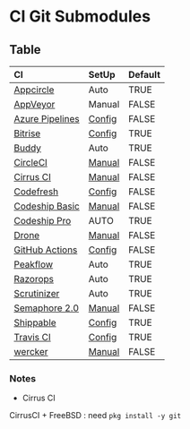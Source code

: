 # CI Git Submodules

## Table

|CI|SetUp|Default|
|:--|:--|:--|
|[Appcircle](https://appcircle.io/)|Auto|TRUE|
|[AppVeyor](https://www.appveyor.com)|Manual|FALSE|
|[Azure Pipelines](https://azure.microsoft.com/ja-jp/services/devops/pipelines/)|[Config](https://docs.microsoft.com/en-us/azure/devops/pipelines/repos/github?view=azure-devops&tabs=yaml#submodules)|FALSE|
|[Bitrise](https://www.bitrise.io)|[Config](https://www.bitrise.io/integrations/steps/git-clone)|TRUE|
|[Buddy](https://buddy.works)|Auto|TRUE|
|[CircleCI](https://circleci.com)|[Manual](https://circleci.com/docs/2.0/configuration-reference/#checkout)|FALSE|
|[Cirrus CI](https://cirrus-ci.org/)|[Manual](https://github.com/cirruslabs/cirrus-ci-docs/issues/407)|FALSE|
|[Codefresh](https://codefresh.io/)|[Config](https://codefresh.io/docs/docs/codefresh-yaml/steps/git-clone/)|FALSE|
|[Codeship Basic](https://codeship.com/)|[Manual](https://documentation.codeship.com/basic/continuous-integration/git-submodules/)|FALSE|
|[Codeship Pro](https://codeship.com/)|AUTO|TRUE|
|[Drone](https://cloud.drone.io/)|[Manual](https://docs.drone.io/pipeline/docker/syntax/cloning/#the---recursive-flag)|FALSE|
|[GitHub Actions](https://help.github.com/en/articles/about-github-actions)|[Config](https://github.com/actions/checkout#usage)|FALSE|
|[Peakflow](https://www.peakflow.io/)|Auto|TRUE|
|[Razorops](https://razorops.com/)|Auto|TRUE|
|[Scrutinizer](https://scrutinizer-ci.com)|Auto|TRUE|
|[Semaphore 2.0](https://semaphoreci.com/product)|[Manual](https://docs.semaphoreci.com/reference/toolbox-reference/#checkout)|FALSE|
|[Shippable](http://shippable.com)|[Config](http://docs.shippable.com/ci/git-submodules/)|TRUE|
|[Travis CI](https://travis-ci.com/)|[Config](https://docs.travis-ci.com/user/common-build-problems/#git-submodules-are-not-updated-correctly)|TRUE|
|[wercker](http://www.wercker.com/)|[Manual](https://devcenter.wercker.com/integrations/git/submodules/)|FALSE|

### Notes

* Cirrus CI

CirrusCI + FreeBSD : need `pkg install -y git`
